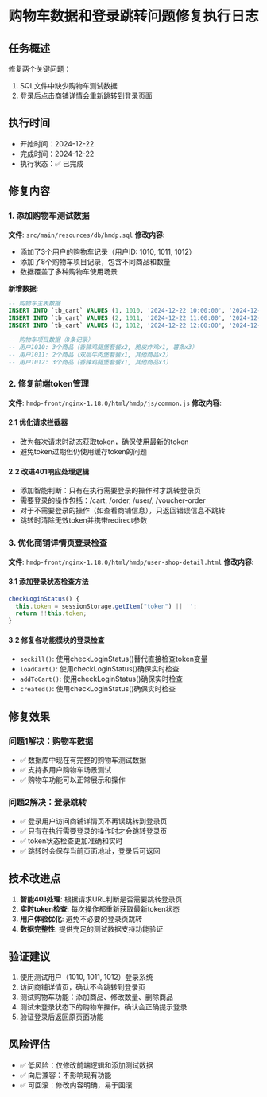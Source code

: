 # 购物车数据和登录跳转问题修复执行日志

## 任务概述
修复两个关键问题：
1. SQL文件中缺少购物车测试数据
2. 登录后点击商铺详情会重新跳转到登录页面

## 执行时间
- 开始时间：2024-12-22
- 完成时间：2024-12-22
- 执行状态：✅ 已完成

## 修复内容

### 1. 添加购物车测试数据
**文件**: `src/main/resources/db/hmdp.sql`
**修改内容**:
- 添加了3个用户的购物车记录（用户ID: 1010, 1011, 1012）
- 添加了8个购物车项目记录，包含不同商品和数量
- 数据覆盖了多种购物车使用场景

**新增数据**:
```sql
-- 购物车主表数据
INSERT INTO `tb_cart` VALUES (1, 1010, '2024-12-22 10:00:00', '2024-12-22 10:00:00');
INSERT INTO `tb_cart` VALUES (2, 1011, '2024-12-22 11:00:00', '2024-12-22 11:00:00');
INSERT INTO `tb_cart` VALUES (3, 1012, '2024-12-22 12:00:00', '2024-12-22 12:00:00');

-- 购物车项目数据（8条记录）
-- 用户1010: 3个商品（香辣鸡腿堡套餐x2, 脆皮炸鸡x1, 薯条x3）
-- 用户1011: 2个商品（双层牛肉堡套餐x1, 其他商品x2）
-- 用户1012: 3个商品（香辣鸡腿堡套餐x1, 其他商品x3）
```

### 2. 修复前端token管理
**文件**: `hmdp-front/nginx-1.18.0/html/hmdp/js/common.js`
**修改内容**:

#### 2.1 优化请求拦截器
- 改为每次请求时动态获取token，确保使用最新的token
- 避免token过期但仍使用缓存token的问题

#### 2.2 改进401响应处理逻辑
- 添加智能判断：只有在执行需要登录的操作时才跳转登录页
- 需要登录的操作包括：/cart, /order, /user/, /voucher-order
- 对于不需要登录的操作（如查看商铺信息），只返回错误信息不跳转
- 跳转时清除无效token并携带redirect参数

### 3. 优化商铺详情页登录检查
**文件**: `hmdp-front/nginx-1.18.0/html/hmdp/user-shop-detail.html`
**修改内容**:

#### 3.1 添加登录状态检查方法
```javascript
checkLoginStatus() {
  this.token = sessionStorage.getItem("token") || '';
  return !!this.token;
}
```

#### 3.2 修复各功能模块的登录检查
- `seckill()`: 使用checkLoginStatus()替代直接检查token变量
- `loadCart()`: 使用checkLoginStatus()确保实时检查
- `addToCart()`: 使用checkLoginStatus()确保实时检查
- `created()`: 使用checkLoginStatus()确保实时检查

## 修复效果

### 问题1解决：购物车数据
- ✅ 数据库中现在有完整的购物车测试数据
- ✅ 支持多用户购物车场景测试
- ✅ 购物车功能可以正常展示和操作

### 问题2解决：登录跳转
- ✅ 登录用户访问商铺详情页不再误跳转到登录页
- ✅ 只有在执行需要登录的操作时才会跳转登录页
- ✅ token状态检查更加准确和实时
- ✅ 跳转时会保存当前页面地址，登录后可返回

## 技术改进点

1. **智能401处理**: 根据请求URL判断是否需要跳转登录页
2. **实时token检查**: 每次操作都重新获取最新token状态
3. **用户体验优化**: 避免不必要的登录页跳转
4. **数据完整性**: 提供充足的测试数据支持功能验证

## 验证建议

1. 使用测试用户（1010, 1011, 1012）登录系统
2. 访问商铺详情页，确认不会跳转到登录页
3. 测试购物车功能：添加商品、修改数量、删除商品
4. 测试未登录状态下的购物车操作，确认会正确提示登录
5. 验证登录后返回原页面功能

## 风险评估
- ✅ 低风险：仅修改前端逻辑和添加测试数据
- ✅ 向后兼容：不影响现有功能
- ✅ 可回滚：修改内容明确，易于回滚
